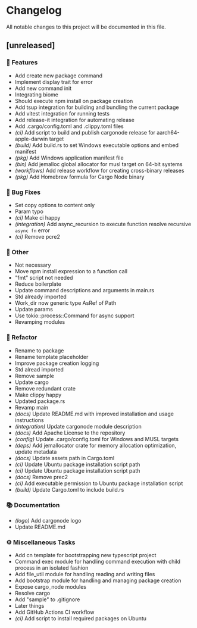 # Changelog

All notable changes to this project will be documented in this file.

## [unreleased]

### 🚀 Features

- Add create new package command
- Implement display trait for error
- Add new command init
- Integrating biome
- Should execute npm install on package creation
- Add tsup integration for building and bundling the current package
- Add vitest integration for running tests
- Add release-it integration for automating release
- Add .cargo/config.toml and .clippy.toml files
- _(ci)_ Add script to build and publish cargonode release for aarch64-apple-darwin target
- _(build)_ Add build.rs to set Windows executable options and embed manifest
- _(pkg)_ Add Windows application manifest file
- _(bin)_ Add jemalloc global allocator for musl target on 64-bit systems
- _(workflows)_ Add release workflow for creating cross-binary releases
- _(pkg)_ Add Homebrew formula for Cargo Node binary

### 🐛 Bug Fixes

- Set copy options to content only
- Param typo
- _(ci)_ Make ci happy
- _(integration)_ Add async_recursion to execute function resolve recursive `async fn` error
- _(ci)_ Remove pcre2

### 💼 Other

- Not necessary
- Move npm install expression to a function call
- "fmt" script not needed
- Reduce boilerplate
- Update command descriptions and arguments in main.rs
- Std already imported
- Work_dir now generic type AsRef of Path
- Update params
- Use tokio::process::Command for async support
- Revamping modules

### 🚜 Refactor

- Rename to package
- Rename template placeholder
- Improve package creation logging
- Std alread imported
- Remove sample
- Update cargo
- Remove redundant crate
- Make clippy happy
- Updated package.rs
- Revamp main
- _(docs)_ Update README.md with improved installation and usage instructions
- _(integration)_ Update cargonode module description
- _(docs)_ Add Apache License to the repository
- _(config)_ Update .cargo/config.toml for Windows and MUSL targets
- _(deps)_ Add jemallocator crate for memory allocation optimization, update metadata
- _(docs)_ Update assets path in Cargo.toml
- _(ci)_ Update Ubuntu package installation script path
- _(ci)_ Update Ubuntu package installation script path
- _(docs)_ Remove prec2
- _(ci)_ Add executable permission to Ubuntu package installation script
- _(build)_ Update Cargo.toml to include build.rs

### 📚 Documentation

- _(logo)_ Add cargonode logo
- Update README.md

### ⚙️ Miscellaneous Tasks

- Add cn template for bootstrapping new typescript project
- Command exec module for handling command execution with child process in an isolated fashion
- Add file_util module for handling reading and writing files
- Add bootstrap module for handling and managing package creation
- Expose cargo_node modules
- Resolve cargo
- Add "sample" to .gitignore
- Later things
- Add GitHub Actions CI workflow
- _(ci)_ Add script to install required packages on Ubuntu
